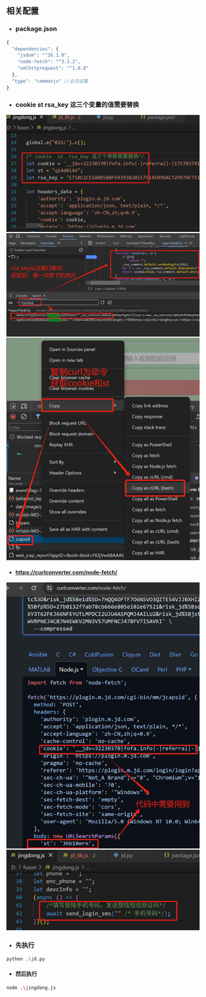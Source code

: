## 相关配置
* ### package.json
```javascript
{
  "dependencies": {
    "jsdom": "^26.1.0",
    "node-fetch": "^3.3.2",
    "xmlhttprequest": "^1.8.0"
  },
  "type": "commonjs" //必须设置
}
```
* ### cookie  st  rsa_key 这三个变量的值需要替换
![](https://raw.githubusercontent.com/truefalsehello/jd_captcha_auto/refs/heads/main/1.jpg)
![](https://raw.githubusercontent.com/truefalsehello/jd_captcha_auto/refs/heads/main/3.jpg)
![](https://raw.githubusercontent.com/truefalsehello/jd_captcha_auto/refs/heads/main/4.jpg)
* #### https://curlconverter.com/node-fetch/
![](https://raw.githubusercontent.com/truefalsehello/jd_captcha_auto/refs/heads/main/5.jpg)
![](https://raw.githubusercontent.com/truefalsehello/jd_captcha_auto/refs/heads/main/2.jpg)
* ### 先执行
```bash
python .\jd.py
```

* #### 然后执行
```bash
node .\jingdong.js
